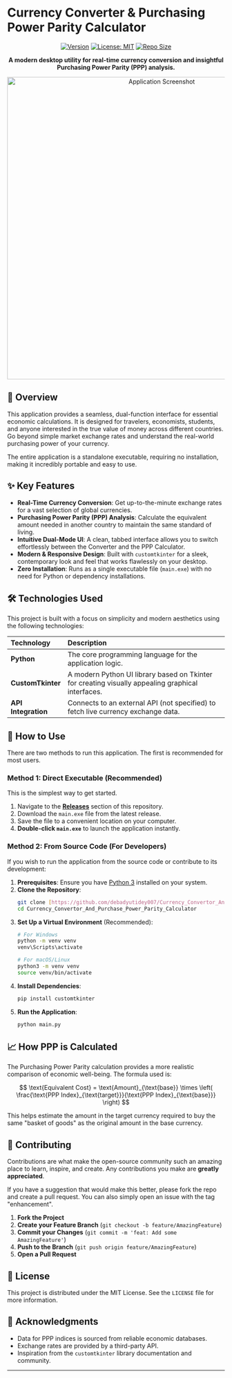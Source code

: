 # Currency Converter & Purchasing Power Parity Calculator

<div align="center">

[![Version](https://img.shields.io/badge/Version-1.0.0-blue.svg)](https://github.com/debadyutidey007/Currency_Convertor_And_Purchase_Power_Parity_Calculator)
[![License: MIT](https.img.shields.io/badge/License-MIT-green.svg)](https://opensource.org/licenses/MIT)
[![Repo Size](https://img.shields.io/github/repo-size/debadyutidey007/Currency_Convertor_And_Purchase_Power_Parity_Calculator)](https://github.com/debadyutidey007/Currency_Convertor_And_Purchase_Power_Parity_Calculator)

**A modern desktop utility for real-time currency conversion and insightful Purchasing Power Parity (PPP) analysis.**

</div>

<p align="center">
  <img src="https://github.com/user-attachments/assets/71a6e70b-d2d7-4660-848e-f6362f6b8c9d" alt="Application Screenshot" width="700"/>
</p>

## 📜 Overview

This application provides a seamless, dual-function interface for essential economic calculations. It is designed for travelers, economists, students, and anyone interested in the true value of money across different countries. Go beyond simple market exchange rates and understand the real-world purchasing power of your currency.

The entire application is a standalone executable, requiring no installation, making it incredibly portable and easy to use.

## ✨ Key Features

-   **Real-Time Currency Conversion**: Get up-to-the-minute exchange rates for a vast selection of global currencies.
-   **Purchasing Power Parity (PPP) Analysis**: Calculate the equivalent amount needed in another country to maintain the same standard of living.
-   **Intuitive Dual-Mode UI**: A clean, tabbed interface allows you to switch effortlessly between the Converter and the PPP Calculator.
-   **Modern & Responsive Design**: Built with `customtkinter` for a sleek, contemporary look and feel that works flawlessly on your desktop.
-   **Zero Installation**: Runs as a single executable file (`main.exe`) with no need for Python or dependency installations.

## 🛠️ Technologies Used

This project is built with a focus on simplicity and modern aesthetics using the following technologies:

| Technology | Description |
| :--- | :--- |
| **Python** | The core programming language for the application logic. |
| **CustomTkinter** | A modern Python UI library based on Tkinter for creating visually appealing graphical interfaces. |
| **API Integration** | Connects to an external API (not specified) to fetch live currency exchange data. |

## 🚀 How to Use

There are two methods to run this application. The first is recommended for most users.

### Method 1: Direct Executable (Recommended)

This is the simplest way to get started.

1.  Navigate to the **[Releases](https://github.com/debadyutidey007/Currency_Convertor_And_Purchase_Power_Parity_Calculator/releases)** section of this repository.
2.  Download the `main.exe` file from the latest release.
3.  Save the file to a convenient location on your computer.
4.  **Double-click `main.exe`** to launch the application instantly.

### Method 2: From Source Code (For Developers)

If you wish to run the application from the source code or contribute to its development:

1.  **Prerequisites**: Ensure you have [Python 3](https://www.python.org/downloads/) installed on your system.
2.  **Clone the Repository**:
    ```bash
    git clone [https://github.com/debadyutidey007/Currency_Convertor_And_Purchase_Power_Parity_Calculator.git](https://github.com/debadyutidey007/Currency_Convertor_And_Purchase_Power_Parity_Calculator.git)
    cd Currency_Convertor_And_Purchase_Power_Parity_Calculator
    ```
3.  **Set Up a Virtual Environment** (Recommended):
    ```bash
    # For Windows
    python -m venv venv
    venv\Scripts\activate
    
    # For macOS/Linux
    python3 -m venv venv
    source venv/bin/activate
    ```
4.  **Install Dependencies**:
    ```bash
    pip install customtkinter
    ```
5.  **Run the Application**:
    ```bash
    python main.py
    ```

## 📈 How PPP is Calculated

The Purchasing Power Parity calculation provides a more realistic comparison of economic well-being. The formula used is:

$$ \text{Equivalent Cost} = \text{Amount}_{\text{base}} \times \left( \frac{\text{PPP Index}_{\text{target}}}{\text{PPP Index}_{\text{base}}} \right) $$

This helps estimate the amount in the target currency required to buy the same "basket of goods" as the original amount in the base currency.

## 🤝 Contributing

Contributions are what make the open-source community such an amazing place to learn, inspire, and create. Any contributions you make are **greatly appreciated**.

If you have a suggestion that would make this better, please fork the repo and create a pull request. You can also simply open an issue with the tag "enhancement".

1.  **Fork the Project**
2.  **Create your Feature Branch** (`git checkout -b feature/AmazingFeature`)
3.  **Commit your Changes** (`git commit -m 'feat: Add some AmazingFeature'`)
4.  **Push to the Branch** (`git push origin feature/AmazingFeature`)
5.  **Open a Pull Request**

## 📄 License

This project is distributed under the MIT License. See the `LICENSE` file for more information.

## 🙏 Acknowledgments

-   Data for PPP indices is sourced from reliable economic databases.
-   Exchange rates are provided by a third-party API.
-   Inspiration from the `customtkinter` library documentation and community.

---